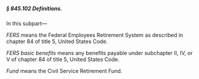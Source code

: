 ##### § 845.102 Definitions. #####

In this subpart—

*FERS* means the Federal Employees Retirement System as described in chapter 84 of title 5, United States Code.

*FERS basic benefits* means any benefits payable under subchapter II, IV, or V of chapter 84 of title 5, United States Code.

*Fund* means the Civil Service Retirement Fund.